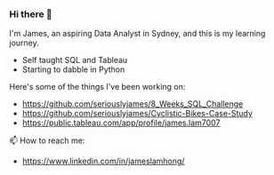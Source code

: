### Hi there 👋

I'm James, an aspiring Data Analyst in Sydney, and this is my learning journey.

- Self taught SQL and Tableau
- Starting to dabble in Python

Here's some of the things I've been working on:

- https://github.com/seriouslyjames/8_Weeks_SQL_Challenge
- https://github.com/seriouslyjames/Cyclistic-Bikes-Case-Study
- https://public.tableau.com/app/profile/james.lam7007


📫 How to reach me:

- https://www.linkedin.com/in/jameslamhong/

<!--
**seriouslyjames/seriouslyjames** is a ✨ _special_ ✨ repository because its `README.md` (this file) appears on your GitHub profile.

Here are some ideas to get you started:

- 🔭 I’m currently working on ...
- 🌱 I’m currently learning ...
- 👯 I’m looking to collaborate on ...
- 🤔 I’m looking for help with ...
- 💬 Ask me about ...
- 📫 How to reach me: ...
- 😄 Pronouns: ...
- ⚡ Fun fact: ...
-->
